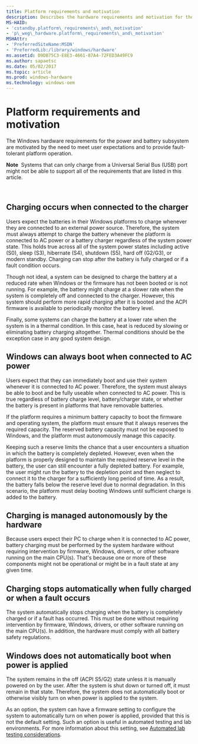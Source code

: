```yaml
---
title: Platform requirements and motivation
description: Describes the hardware requirements and motivation for the power and battery subsystem on the Windows platform.
MS-HAID:
- 'cstandby.platform\_requirements\_and\_motivation'
- 'p\_weg\_hardware.platform\_requirements\_and\_motivation'
MSHAttr:
- 'PreferredSiteName:MSDN'
- 'PreferredLib:/library/windows/hardware'
ms.assetid: D9DB75C3-E8E3-4661-87A4-72FED3A49FC9
ms.author: sapaetsc
ms.date: 05/02/2017
ms.topic: article
ms.prod: windows-hardware
ms.technology: windows-oem
---
```


# Platform requirements and motivation


The Windows hardware requirements for the power and battery subsystem are motivated by the need to meet user expectations and to provide fault-tolerant platform operation.

**Note**  Systems that can only charge from a Universal Serial Bus (USB) port might not be able to support all of the requirements that are listed in this article.

 

## Charging occurs when connected to the charger


Users expect the batteries in their Windows platforms to charge whenever they are connected to an external power source. Therefore, the system must always attempt to charge the battery whenever the platform is connected to AC power or a battery charger regardless of the system power state. This holds true across all of the system power states including active (S0), sleep (S3), hibernate (S4), shutdown (S5), hard off (G2/G3), or modern standby. Charging can stop after the battery is fully charged or if a fault condition occurs.

Though not ideal, a system can be designed to charge the battery at a reduced rate when Windows or the firmware has not been booted or is not running. For example, the battery might charge at a slower rate when the system is completely off and connected to the charger. However, this system should perform more rapid charging after it is booted and the ACPI firmware is available to periodically monitor the battery level.

Finally, some systems can charge the battery at a lower rate when the system is in a thermal condition. In this case, heat is reduced by slowing or eliminating battery charging altogether. Thermal conditions should be the exception case in any good system design.

## Windows can always boot when connected to AC power


Users expect that they can immediately boot and use their system whenever it is connected to AC power. Therefore, the system must always be able to boot and be fully useable when connected to AC power. This is true regardless of battery charge level, battery/charger state, or whether the battery is present in platforms that have removable batteries.

If the platform requires a minimum battery capacity to boot the firmware and operating system, the platform must ensure that it always reserves the required capacity. The reserved battery capacity must not be exposed to Windows, and the platform must autonomously manage this capacity.

Keeping such a reserve limits the chance that a user encounters a situation in which the battery is completely depleted. However, even when the platform is properly designed to maintain the required reserve level in the battery, the user can still encounter a fully depleted battery. For example, the user might run the battery to the depletion point and then neglect to connect it to the charger for a sufficiently long period of time. As a result, the battery falls below the reserve level due to normal degradation. In this scenario, the platform must delay booting Windows until sufficient charge is added to the battery.

## Charging is managed autonomously by the hardware


Because users expect their PC to charge when it is connected to AC power, battery charging must be performed by the system hardware without requiring intervention by firmware, Windows, drivers, or other software running on the main CPU(s). That's because one or more of these components might not be operational or might be in a fault state at any given time.

## Charging stops automatically when fully charged or when a fault occurs


The system automatically stops charging when the battery is completely charged or if a fault has occurred. This must be done without requiring intervention by firmware, Windows, drivers, or other software running on the main CPU(s). In addition, the hardware must comply with all battery safety regulations.

## Windows does not automatically boot when power is applied


The system remains in the off (ACPI S5/G2) state unless it is manually powered on by the user. After the system is shut down or turned off, it must remain in that state. Therefore, the system does not automatically boot or otherwise visibly turn on when power is applied to the system.

As an option, the system can have a firmware setting to configure the system to automatically turn on when power is applied, provided that this is not the default setting. Such an option is useful in automated testing and lab environments. For more information about this setting, see [Automated lab testing considerations](automated-lab-testing-considerations.md).

 

 






